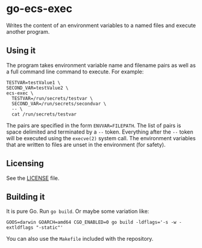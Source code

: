 # go-ecs-exec 

Writes the content of an environment variables to a named files and execute another program.

## Using it

The program takes environment variable name and filename pairs as well as a full command line command to execute. For example:

```shell
TESTVAR=testValue1 \
SECOND_VAR=testValue2 \
ecs-exec \
  TESTVAR=/run/secrets/testvar \
  SECOND_VAR=/run/secrets/secondvar \
  -- \
  cat /run/secrets/testvar
```

The pairs are specified in the form `ENVVAR=FILEPATH`. The list of pairs is space delimited and terminated by a `--` token. Everything after the `--` token will be executed using the `execve(2)` system call. The environment variables that are written to files are unset in the environment (for safety).

## Licensing

See the [LICENSE](LICENSE) file.

## Building it

It is pure Go. Run `go build`. Or maybe some variation like:

    GOOS=darwin GOARCH=amd64 CGO_ENABLED=0 go build -ldflags='-s -w -extldflags "-static"'

You can also use the `Makefile` included with the repository.
